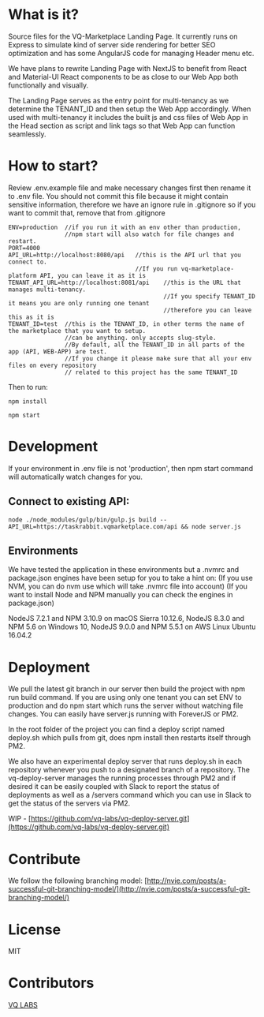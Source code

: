 # What is it?
Source files for the VQ-Marketplace Landing Page. It currently runs on Express to simulate kind of server side rendering for better SEO optimization and has some AngularJS code for managing Header menu etc.

We have plans to rewrite Landing Page with NextJS to benefit from React and Material-UI React components to be as close to our Web App both functionally and visually.

The Landing Page serves as the entry point for multi-tenancy as we determine the TENANT_ID and then setup the Web App accordingly. When used with multi-tenancy it includes the built js and css files of Web App in the Head section as script and link tags so that Web App can function seamlessly.

# How to start?
Review .env.example file and make necessary changes first then rename it to .env file. You should not commit this file because it might contain sensitive information, therefore we have an ignore rule in .gitignore so if you want to commit that, remove that from .gitignore

```
ENV=production  //if you run it with an env other than production,
                //npm start will also watch for file changes and restart.
PORT=4000
API_URL=http://localhost:8080/api   //this is the API url that you connect to.
                                    //If you run vq-marketplace-platform API, you can leave it as it is
TENANT_API_URL=http://localhost:8081/api    //this is the URL that manages multi-tenancy.
                                            //If you specify TENANT_ID it means you are only running one tenant 
                                            //therefore you can leave this as it is
TENANT_ID=test  //this is the TENANT_ID, in other terms the name of the marketplace that you want to setup.
                //can be anything. only accepts slug-style.
                //By default, all the TENANT_ID in all parts of the app (API, WEB-APP) are test.
                //If you change it please make sure that all your env files on every repository
                // related to this project has the same TENANT_ID
```

Then to run:
```
npm install

npm start
```

# Development
If your environment in .env file is not 'production', then npm start command will automatically watch changes for you.

## Connect to existing API:
```
node ./node_modules/gulp/bin/gulp.js build --API_URL=https://taskrabbit.vqmarketplace.com/api && node server.js
```

## Environments

We have tested the application in these environments but a .nvmrc and package.json engines have been setup for you to take a hint on:
(If you use NVM, you can do nvm use which will take .nvmrc file into account)
(If you want to install Node and NPM manually you can check the engines in package.json)

NodeJS 7.2.1 and NPM 3.10.9 on macOS Sierra 10.12.6,
NodeJS 8.3.0 and NPM 5.6 on Windows 10,
NodeJS 9.0.0 and NPM 5.5.1 on AWS Linux Ubuntu 16.04.2

# Deployment
We pull the latest git branch in our server then build the project with npm run build command. If you are using only one tenant you can set ENV to production and do npm start which runs the server without watching file changes. You can easily have server.js running with ForeverJS or PM2.

In the root folder of the project you can find a deploy script named deploy.sh which pulls from git, does npm install then restarts itself through PM2.

We also have an experimental deploy server that runs deploy.sh in each repository whenever you push to a designated branch of a repository. The vq-deploy-server manages the running processes through PM2 and if desired it can be easily coupled with Slack to report the status of deployments as well as a /servers command which you can use in Slack to get the status of the servers via PM2.

WIP - [https://github.com/vq-labs/vq-deploy-server.git](https://github.com/vq-labs/vq-deploy-server.git)

# Contribute
We follow the following branching model:
[http://nvie.com/posts/a-successful-git-branching-model/](http://nvie.com/posts/a-successful-git-branching-model/)

# License
MIT

# Contributors
[VQ LABS](https://vq-labs.com)